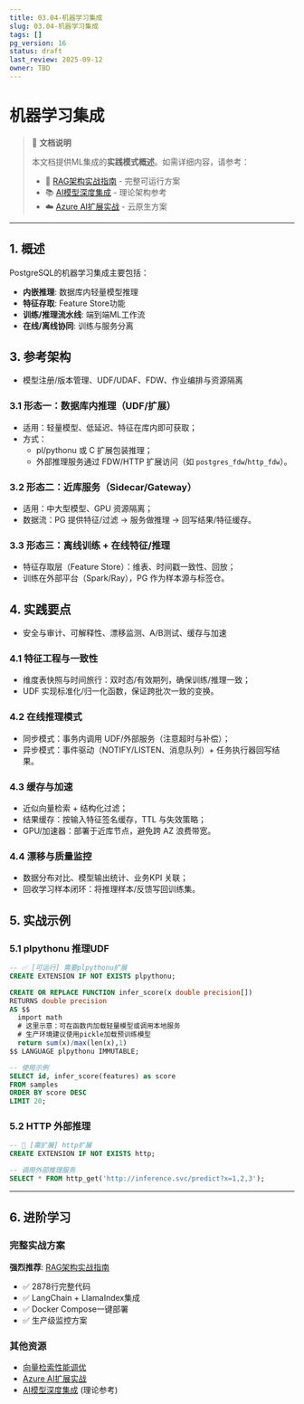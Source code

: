 ```yaml
---
title: 03.04-机器学习集成
slug: 03.04-机器学习集成
tags: []
pg_version: 16
status: draft
last_review: 2025-09-12
owner: TBD
---
```


# 机器学习集成

> 📖 **文档说明**
>
> 本文档提供ML集成的**实践模式概述**。如需详细内容，请参考：
>
> - 🚀 [RAG架构实战指南](../05-前沿技术/05.04-RAG架构实战指南.md) - 完整可运行方案
> - 📚 [AI模型深度集成](../05-前沿技术/05.02-AI模型深度集成.md) - 理论架构参考
> - ☁️ [Azure AI扩展实战](../05-前沿技术/05.03-Azure-AI扩展实战.md) - 云原生方案

---

## 1. 概述

PostgreSQL的机器学习集成主要包括：

- **内嵌推理**: 数据库内轻量模型推理
- **特征存取**: Feature Store功能
- **训练/推理流水线**: 端到端ML工作流
- **在线/离线协同**: 训练与服务分离

## 3. 参考架构

- 模型注册/版本管理、UDF/UDAF、FDW、作业编排与资源隔离

### 3.1 形态一：数据库内推理（UDF/扩展）

- 适用：轻量模型、低延迟、特征在库内即可获取；
- 方式：
  - pl/pythonu 或 C 扩展包装推理；
  - 外部推理服务通过 FDW/HTTP 扩展访问（如 `postgres_fdw`/`http_fdw`）。

### 3.2 形态二：近库服务（Sidecar/Gateway）

- 适用：中大型模型、GPU 资源隔离；
- 数据流：PG 提供特征/过滤 → 服务做推理 → 回写结果/特征缓存。

### 3.3 形态三：离线训练 + 在线特征/推理

- 特征存取层（Feature Store）：维表、时间戳一致性、回放；
- 训练在外部平台（Spark/Ray），PG 作为样本源与标签仓。

## 4. 实践要点

- 安全与审计、可解释性、漂移监测、A/B测试、缓存与加速

### 4.1 特征工程与一致性

- 维度表快照与时间旅行：双时态/有效期列，确保训练/推理一致；
- UDF 实现标准化/归一化函数，保证跨批次一致的变换。

### 4.2 在线推理模式

- 同步模式：事务内调用 UDF/外部服务（注意超时与补偿）；
- 异步模式：事件驱动（NOTIFY/LISTEN、消息队列）+ 任务执行器回写结果。

### 4.3 缓存与加速

- 近似向量检索 + 结构化过滤；
- 结果缓存：按输入特征签名缓存，TTL 与失效策略；
- GPU/加速器：部署于近库节点，避免跨 AZ 浪费带宽。

### 4.4 漂移与质量监控

- 数据分布对比、模型输出统计、业务KPI 关联；
- 回收学习样本闭环：将推理样本/反馈写回训练集。

## 5. 实战示例

### 5.1 plpythonu 推理UDF

```sql
-- ✅ [可运行] 需要plpythonu扩展
CREATE EXTENSION IF NOT EXISTS plpythonu;

CREATE OR REPLACE FUNCTION infer_score(x double precision[])
RETURNS double precision
AS $$
  import math
  # 这里示意：可在函数内加载轻量模型或调用本地服务
  # 生产环境建议使用pickle加载预训练模型
  return sum(x)/max(len(x),1)
$$ LANGUAGE plpythonu IMMUTABLE;

-- 使用示例
SELECT id, infer_score(features) as score
FROM samples
ORDER BY score DESC
LIMIT 20;
```

### 5.2 HTTP 外部推理

```sql
-- 🔧 [需扩展] http扩展
CREATE EXTENSION IF NOT EXISTS http;

-- 调用外部推理服务
SELECT * FROM http_get('http://inference.svc/predict?x=1,2,3');
```

---

## 6. 进阶学习

### 完整实战方案

**强烈推荐**: [RAG架构实战指南](../05-前沿技术/05.04-RAG架构实战指南.md)

- ✅ 2878行完整代码
- ✅ LangChain + LlamaIndex集成
- ✅ Docker Compose一键部署
- ✅ 生产级监控方案

### 其他资源

- [向量检索性能调优](../05-前沿技术/05.05-向量检索性能调优指南.md)
- [Azure AI扩展实战](../05-前沿技术/05.03-Azure-AI扩展实战.md)
- [AI模型深度集成](../05-前沿技术/05.02-AI模型深度集成.md) (理论参考)
